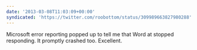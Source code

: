 ```yaml
---
date: '2013-03-08T11:03:09+00:00'
syndicated: 'https://twitter.com/roobottom/status/309989663827980288'
---
```

Microsoft error reporting popped up to tell me that Word at stopped responding. It promptly crashed too. Excellent.
